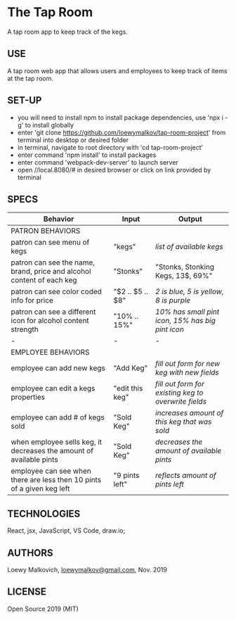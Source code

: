 # The Tap Room

A tap room app to keep track of the kegs. 

## USE

A tap room web app that allows users and employees to keep track of items at the tap room. 

## SET-UP

- you will need to install npm to install package dependencies, use 'npx i -g' to install globally
- enter 'git clone https://github.com/loewymalkov/tap-room-project' from terminal into desktop or desired folder
- in terminal, navigate to root directory with 'cd tap-room-project' 
- enter command 'npm install' to install packages
- enter command 'webpack-dev-server' to launch server
- open //local.8080/# in desired browser or click on link provided by terminal

## SPECS

| Behavior | Input | Output |
|-|-|-|
| PATRON BEHAVIORS|
| patron can see menu of kegs | "kegs" | _list of available kegs_ |
| patron can see the name, brand, price and alcohol content of each keg | "Stonks" | "Stonks, Stonking Kegs, 13$, 69%" |
| patron can see color coded info for price | "$2 .. $5 .. $8" | _2 is blue, 5 is yellow, 8 is purple_ |
| patron can see a different icon for alcohol content strength | "10% .. 15%" | _10% has small pint icon, 15% has big pint icon_  |
|-|-|-|
| EMPLOYEE BEHAVIORS |
| employee can add new kegs | "Add Keg" | _fill out form for new keg with new fields_ |
| employee can edit a kegs properties | "edit this keg" | _fill out form for existing keg to overwrite fields_ |
| employee can add # of kegs sold | "Sold Keg" | _increases amount of this keg that was sold_ |
| when employee sells keg, it decreases the amount of available pints | "Sold Keg" | _decreases the amount of available pints_ |
| employee can see when there are less then 10 pints of a given keg left | "9 pints left" | _reflects amount of pints left_ |



## TECHNOLOGIES

React, jsx, JavaScript, VS Code, draw.io;

## AUTHORS

Loewy Malkovich, loewymalkov@gmail.com, Nov. 2019

## LICENSE

Open Source 2019 (MIT)
